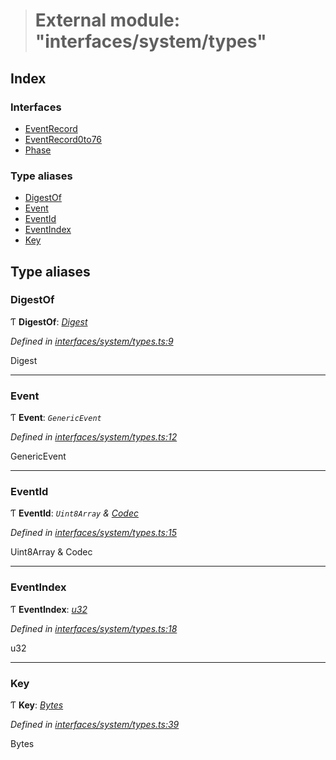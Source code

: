 > # External module: "interfaces/system/types"

## Index

### Interfaces

* [EventRecord](../interfaces/_interfaces_system_types_.eventrecord.md)
* [EventRecord0to76](../interfaces/_interfaces_system_types_.eventrecord0to76.md)
* [Phase](../interfaces/_interfaces_system_types_.phase.md)

### Type aliases

* [DigestOf](_interfaces_system_types_.md#digestof)
* [Event](_interfaces_system_types_.md#event)
* [EventId](_interfaces_system_types_.md#eventid)
* [EventIndex](_interfaces_system_types_.md#eventindex)
* [Key](_interfaces_system_types_.md#key)

## Type aliases

###  DigestOf

Ƭ **DigestOf**: *[Digest](../classes/_primitive_generic_digest_.digest.md)*

*Defined in [interfaces/system/types.ts:9](https://github.com/polkadot-js/api/blob/b2102d9/packages/types/src/interfaces/system/types.ts#L9)*

Digest

___

###  Event

Ƭ **Event**: *`GenericEvent`*

*Defined in [interfaces/system/types.ts:12](https://github.com/polkadot-js/api/blob/b2102d9/packages/types/src/interfaces/system/types.ts#L12)*

GenericEvent

___

###  EventId

Ƭ **EventId**: *`Uint8Array` & [Codec](../interfaces/_types_.codec.md)*

*Defined in [interfaces/system/types.ts:15](https://github.com/polkadot-js/api/blob/b2102d9/packages/types/src/interfaces/system/types.ts#L15)*

Uint8Array & Codec

___

###  EventIndex

Ƭ **EventIndex**: *[u32](../interfaces/_interfaceregistry_.interfaceregistry.md#u32)*

*Defined in [interfaces/system/types.ts:18](https://github.com/polkadot-js/api/blob/b2102d9/packages/types/src/interfaces/system/types.ts#L18)*

u32

___

###  Key

Ƭ **Key**: *[Bytes](../classes/_primitive_bytes_.bytes.md)*

*Defined in [interfaces/system/types.ts:39](https://github.com/polkadot-js/api/blob/b2102d9/packages/types/src/interfaces/system/types.ts#L39)*

Bytes